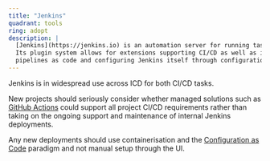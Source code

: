 ```yaml
---
title: "Jenkins"
quadrant: tools
ring: adopt
description: |
  [Jenkins](https://jenkins.io) is an automation server for running tasks.
  Its plugin system allows for extensions supporting CI/CD as well as implementing
  pipelines as code and configuring Jenkins itself through configuration files.
---
```


Jenkins is in widespread use across ICD for both CI/CD tasks.

New projects should seriously consider whether managed solutions such as
[GitHub Actions](https://docs.github.com/en/actions) could support all project CI/CD
requirements rather than taking on the ongoing support and maintenance of
internal Jenkins deployments.

Any new deployments should use containerisation and the
[Configuration as Code](https://www.jenkins.io/projects/jcasc/) paradigm and not
manual setup through the UI.
